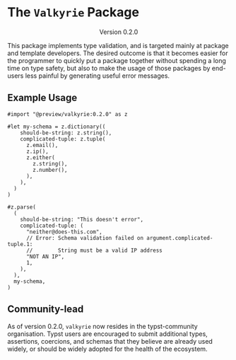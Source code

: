 # The `Valkyrie` Package
<div align="center">Version 0.2.0</div>

This package implements type validation, and is targeted mainly at package and template developers. The desired outcome is that it becomes easier for the programmer to quickly put a package together without spending a long time on type safety, but also to make the usage of those packages by end-users less painful by generating useful error messages.

## Example Usage
```typ
#import "@preview/valkyrie:0.2.0" as z

#let my-schema = z.dictionary((
    should-be-string: z.string(),
    complicated-tuple: z.tuple(
      z.email(),
      z.ip(),
      z.either(
        z.string(),
        z.number(),
      ),
    ),
  )
)

#z.parse(
  (
    should-be-string: "This doesn't error",
    complicated-tuple: (
      "neither@does-this.com",
      // Error: Schema validation failed on argument.complicated-tuple.1: 
      //        String must be a valid IP address
      "NOT AN IP",
      1,
    ),
  ),
  my-schema,
)
```

## Community-lead

As of version 0.2.0, `valkyrie` now resides in the typst-community organisation. Typst users are encouraged to submit additional types, assertions, coercions, and schemas that they believe are already used widely, or should be widely adopted for the health of the ecosystem.